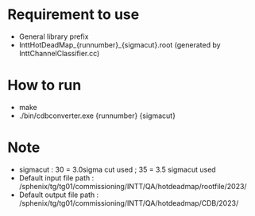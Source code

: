 # Requirement to use

- General library prefix 
- InttHotDeadMap_{runnumber}_{sigmacut}.root (generated by InttChannelClassifier.cc)

# How to run
- make
- ./bin/cdbconverter.exe {runnumber} {sigmacut}


# Note 
- sigmacut : 30 = 3.0sigma cut used ; 35 = 3.5 sigmacut used
- Default input file path : /sphenix/tg/tg01/commissioning/INTT/QA/hotdeadmap/rootfile/2023/
- Default output file path : /sphenix/tg/tg01/commissioning/INTT/QA/hotdeadmap/CDB/2023/

